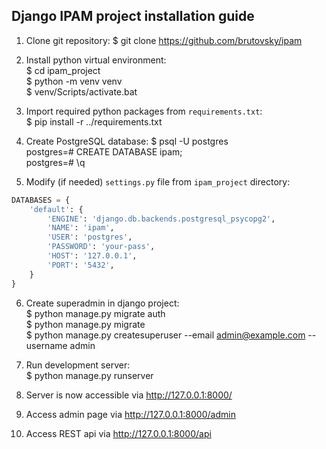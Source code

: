 ## Django IPAM project installation guide

1. Clone git repository:
$ git clone https://github.com/brutovsky/ipam

2. Install python virtual environment:  
$ cd ipam_project  
$ python -m venv venv  
$ venv/Scripts/activate.bat

3. Import required python packages from `requirements.txt`:  
$ pip install -r ../requirements.txt

4. Create PostgreSQL database:
$ psql -U postgres  
postgres=# CREATE DATABASE ipam;  
postgres=# \q

5. Modify (if needed) `settings.py` file from `ipam_project` directory:  

```python
DATABASES = {
    'default': {
        'ENGINE': 'django.db.backends.postgresql_psycopg2',
        'NAME': 'ipam',
        'USER': 'postgres',
        'PASSWORD': 'your-pass',
        'HOST': '127.0.0.1',
        'PORT': '5432',
    }
}
```

6. Create superadmin in django project:  
$ python manage.py migrate auth  
$ python manage.py migrate  
$ python manage.py createsuperuser --email admin@example.com --username admin

7. Run development server:  
$ python manage.py runserver

8. Server is now accessible via http://127.0.0.1:8000/

9. Access admin page via http://127.0.0.1:8000/admin

10. Access REST api via http://127.0.0.1:8000/api
